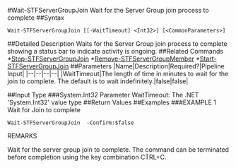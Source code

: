 #Wait-STFServerGroupJoin
Wait for the Server Group join process to complete
##Syntax
```Wait-STFServerGroupJoin [[-WaitTimeout] <Int32>] [<CommonParameters>]
```
##Detailed Description
Waits for the Server Group join process to complete showing a status bar to indicate activity is ongoing.
##Related Commands
*[Stop-STFServerGroupJoin](Stop-STFServerGroupJoin)
*[Remove-STFServerGroupMember](Remove-STFServerGroupMember)
*[Start-STFServerGroupJoin](Start-STFServerGroupJoin)
##Parameters
|Name|Description|Required?|Pipeline Input||--|--|--|--||WaitTimeout|The length of time in minutes to wait for the join to complete. The default is to wait indefinitely.|false|false|##Input Type
###System.Int32
Parameter WaitTimeout: The .NET 'System.Int32' value type
##Return Values
##Examples
###EXAMPLE 1 Wait for Join to complete
```Wait-STFServerGroupJoin  -Confirm:$false
```
REMARKS

Wait for the server group join to complete. The command can be terminated before completion using the key combination
CTRL+C.
